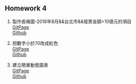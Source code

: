 ## Homework 4

1. 製作長條圖-2016年8月&&台北市&&發票金額>10億元的項目  
  [GitPage](https://aaronchh.github.io/D3_HW/HW04/hw04_1/)  
  [Github](https://github.com/AaronCHH/D3_HW/blob/master/HW04/hw04_1/index.html)  

2. 把數字小於70改成紅色  
  [GitPage](https://aaronchh.github.io/D3_HW/HW04/hw04_2/)  
  [Github](https://github.com/AaronCHH/D3_HW/blob/master/HW04/hw04_2/index.html)  

3. 建立簡單動態圖表  
  [GitPage](https://aaronchh.github.io/D3_HW/HW04/hw04_3/)  
  [Github](https://github.com/AaronCHH/D3_HW/blob/master/HW04/hw04_3/index.html)  
